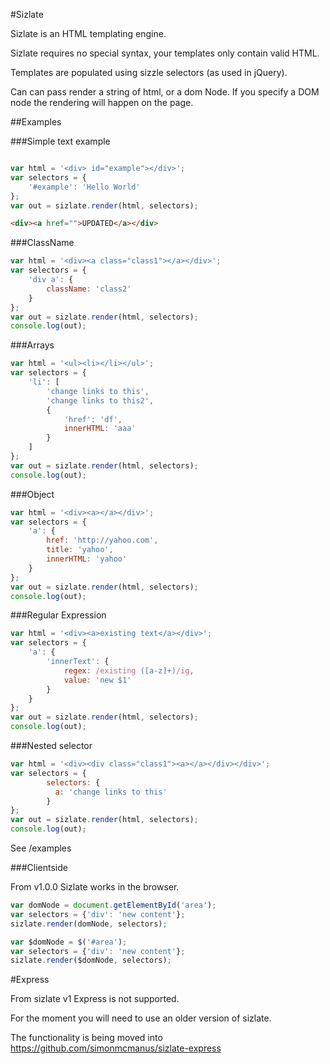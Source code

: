 #Sizlate

Sizlate is an HTML templating engine.

Sizlate requires no special syntax, your templates only contain valid HTML.

Templates are populated using sizzle selectors (as used in jQuery).

Can can pass render a string of html, or a dom Node. If you specify a DOM node the rendering will happen on the page.


##Examples


###Simple text example

```js

var html = '<div> id="example"></div>';
var selectors = {
	'#example': 'Hello World'
};
var out = sizlate.render(html, selectors);

```

```html
<div><a href="">UPDATED</a></div>
```



###ClassName

```js
var html = '<div><a class="class1"></a></div>';
var selectors = {
    'div a': {
        className: 'class2'
    }
};
var out = sizlate.render(html, selectors);
console.log(out);
```

###Arrays
```js
var html = '<ul><li></li></ul>';
var selectors = {
    'li': [
        'change links to this',
        'change links to this2',
        {
            'href': 'df',
            innerHTML: 'aaa'
        }
    ]
};
var out = sizlate.render(html, selectors);
console.log(out);
```

###Object
```js
var html = '<div><a></a></div>';
var selectors = {
    'a': {
        href: 'http://yahoo.com',
        title: 'yahoo',
        innerHTML: 'yahoo'
    }
};
var out = sizlate.render(html, selectors);
console.log(out);

```

###Regular Expression
```js
var html = '<div><a>existing text</a></div>';
var selectors = {
    'a': {
        'innerText': {
            regex: /existing ([a-z]+)/ig,
            value: 'new $1'
        }
    }
};
var out = sizlate.render(html, selectors);
console.log(out);

```

###Nested selector

```js
var html = '<div><div class="class1"><a></a></div></div>';
var selectors = {
        selectors: {
          a: 'change links to this'
        }
};
var out = sizlate.render(html, selectors);
console.log(out);
```


See /examples


###Clientside

From v1.0.0 Sizlate works in the browser.

```js
var domNode = document.getElementById('area');
var selectors = {'div': 'new content'};
sizlate.render(domNode, selectors);
```

```js
var $domNode = $('#area');
var selectors = {'div': 'new content'};
sizlate.render($domNode, selectors);
```

#Express

From sizlate v1 Express is not supported.

For the moment you will need to use an older version of sizlate.

The functionality is being moved into https://github.com/simonmcmanus/sizlate-express
